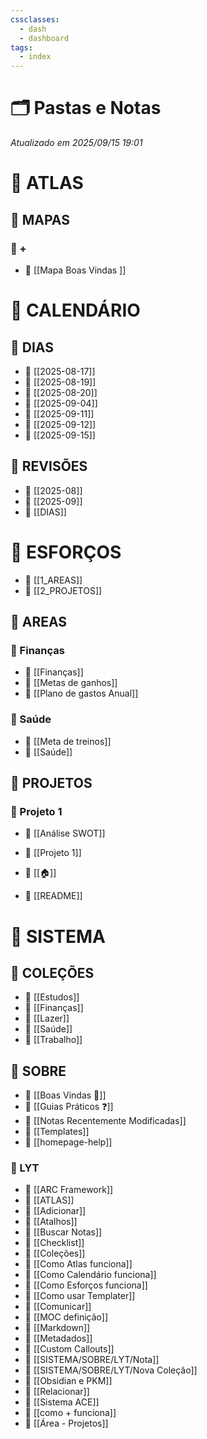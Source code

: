 ```yaml
---
cssclasses:
  - dash
  - dashboard
tags:
  - index
---
```


# 🗂️ Pastas e Notas

*Atualizado em 2025/09/15 19:01*

# 📁 ATLAS

## 📂 MAPAS

### 📘 +

- 📄 [[Mapa Boas Vindas ]]

# 📁 CALENDÁRIO

## 📂 DIAS

- 📄 [[2025-08-17]]
- 📄 [[2025-08-19]]
- 📄 [[2025-08-20]]
- 📄 [[2025-09-04]]
- 📄 [[2025-09-11]]
- 📄 [[2025-09-12]]
- 📄 [[2025-09-15]]

## 📂 REVISÕES

- 📄 [[2025-08]]
- 📄 [[2025-09]]
- 📄 [[DIAS]]

# 📁 ESFORÇOS

- 📄 [[1_AREAS]]
- 📄 [[2_PROJETOS]]

## 📂 AREAS

### 📘 Finanças

- 📄 [[Finanças]]
- 📄 [[Metas de ganhos]]
- 📄 [[Plano de gastos Anual]]

### 📘 Saúde

- 📄 [[Meta de treinos]]
- 📄 [[Saúde]]

## 📂 PROJETOS

### 📘 Projeto 1

- 📄 [[Análise SWOT]]
- 📄 [[Projeto 1]]

- 📄 [[🏠]]
- 📄 [[README]]

# 📁 SISTEMA

## 📂 COLEÇÕES

- 📄 [[Estudos]]
- 📄 [[Finanças]]
- 📄 [[Lazer]]
- 📄 [[Saúde]]
- 📄 [[Trabalho]]

## 📂 SOBRE

- 📄 [[Boas Vindas 🎉]]
- 📄 [[Guias Práticos ❓]]
- 📄 [[Notas Recentemente Modificadas]]
- 📄 [[Templates]]
- 📄 [[homepage-help]]

### 📘 LYT

- 📄 [[ARC Framework]]
- 📄 [[ATLAS]]
- 📄 [[Adicionar]]
- 📄 [[Atalhos]]
- 📄 [[Buscar Notas]]
- 📄 [[Checklist]]
- 📄 [[Coleções]]
- 📄 [[Como Atlas funciona]]
- 📄 [[Como Calendário funciona]]
- 📄 [[Como Esforços funciona]]
- 📄 [[Como usar Templater]]
- 📄 [[Comunicar]]
- 📄 [[MOC definição]]
- 📄 [[Markdown]]
- 📄 [[Metadados]]
- 📄 [[Custom Callouts]]
- 📄 [[SISTEMA/SOBRE/LYT/Nota]]
- 📄 [[SISTEMA/SOBRE/LYT/Nova Coleção]]
- 📄 [[Obsidian e PKM]]
- 📄 [[Relacionar]]
- 📄 [[Sistema ACE]]
- 📄 [[como + funciona]]
- 📄 [[Área - Projetos]]

